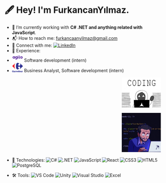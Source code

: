 # 🖋️ Hey! I'm FurkancanYılmaz.
- 👑 I’m currently working with **C# .NET and anything related with JavaScript**.
- 📬 How to reach me: [furkancaanyilmaz@gmail.com](mailto:furkancaanyilmaz@gmail.com)
- 📡 Connect with me:
[![LinkedIn](https://img.shields.io/badge/LinkedIn-0A66C2?style=for-the-badge&logo=linkedin&logoColor=white)](https://www.linkedin.com/in/seninprofilin)
 - 💼 Experience:
 - <img src="agito-logo-1-1.png" width="35"> Software development (intern)
 - <img src="csa_logo.png" width="35"> Business Analyst, Software development (intern)
<p align="right">
  <img src="giphy.gif" width="25%">
</p>
<p align="right">
  <img src="giphysecond.gif" width="25%">
</p>

   

- 🚀 Technologies:
![C#](https://img.shields.io/badge/C%23-239120?style=for-the-badge&logo=csharp&logoColor=white)
![.NET](https://img.shields.io/badge/.NET-512BD4?style=for-the-badge&logo=dotnet&logoColor=white)
![JavaScript](https://img.shields.io/badge/JavaScript-F7DF1E?style=for-the-badge&logo=javascript&logoColor=black)
![React](https://img.shields.io/badge/React-61DAFB?style=for-the-badge&logo=react&logoColor=black)
![CSS3](https://img.shields.io/badge/CSS3-1572B6?style=for-the-badge&logo=css3&logoColor=white)
![HTML5](https://img.shields.io/badge/HTML5-E34F26?style=for-the-badge&logo=html5&logoColor=white)
![PostgreSQL](https://img.shields.io/badge/PostgreSQL-336791?style=for-the-badge&logo=postgresql&logoColor=white)


- 🛠 Tools:
![VS Code](https://img.shields.io/badge/VS%20Code-007ACC?style=for-the-badge&logo=visual-studio-code&logoColor=white)
![Unity](https://img.shields.io/badge/Unity-100000?style=for-the-badge&logo=unity&logoColor=white)
![Visual Studio](https://img.shields.io/badge/Visual%20Studio-5C2D91?style=for-the-badge&logo=visual-studio&logoColor=white)
![Excel](https://img.shields.io/badge/Microsoft%20Excel-217346?style=for-the-badge&logo=microsoft-excel&logoColor=white)

